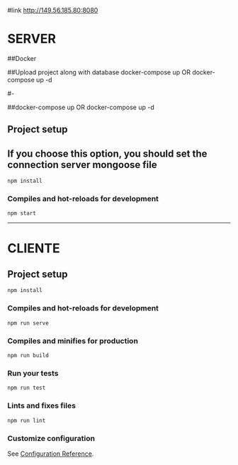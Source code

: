 #link
http://149.56.185.80:8080

# SERVER

##Docker 

##Upload project along with database
docker-compose up OR docker-compose up -d

#-

##docker-compose up OR docker-compose up -d


## Project setup
## If you choose this option, you should set the connection server mongoose file

```
npm install
```

### Compiles and hot-reloads for development
```
npm start
```
---------------------------------------------------------------------------------------------------------
# CLIENTE

## Project setup
```
npm install
```

### Compiles and hot-reloads for development
```
npm run serve
```

### Compiles and minifies for production
```
npm run build
```

### Run your tests
```
npm run test
```

### Lints and fixes files
```
npm run lint
```

### Customize configuration
See [Configuration Reference](https://cli.vuejs.org/config/).





